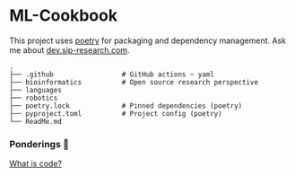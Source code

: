 # ML-Cookbook

This project uses [poetry](https://python-poetry.org/) for packaging and dependency management. Ask me about [dev.sip-research.com](https://dev.sip-research.com/).

    .
    ├── .github                 # GitHub actions ~ yaml
    ├── bioinformatics          # Open source research perspective
    ├── languages 
    ├── robotics 
    ├── poetry.lock             # Pinned dependencies (poetry)
    ├── pyproject.toml          # Project config (poetry)
    └── ReadMe.md


### Ponderings 🤔

[What is code?](https://youtube.com/shorts/ySzd4bctWSo?si=0cXFeBpqD4_ETWVr)
